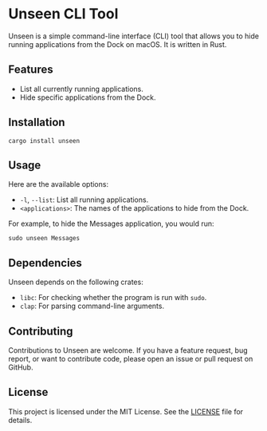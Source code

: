 # Unseen CLI Tool

Unseen is a simple command-line interface (CLI) tool that allows you to hide running applications from the Dock on macOS. It is written in Rust.

## Features

- List all currently running applications.
- Hide specific applications from the Dock.

## Installation

```
cargo install unseen
```

## Usage

Here are the available options:

- `-l`, `--list`: List all running applications.
- `<applications>`: The names of the applications to hide from the Dock.

For example, to hide the Messages application, you would run:

```
sudo unseen Messages
```

## Dependencies

Unseen depends on the following crates:

- `libc`: For checking whether the program is run with `sudo`.
- `clap`: For parsing command-line arguments.

## Contributing

Contributions to Unseen are welcome. If you have a feature request, bug report, or want to contribute code, please open an issue or pull request on GitHub.

## License

This project is licensed under the MIT License. See the [LICENSE](LICENSE) file for details.